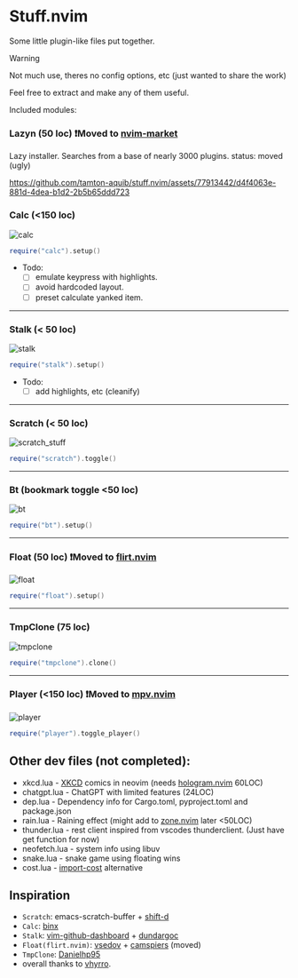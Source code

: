 # Stuff.nvim

Some little plugin-like files put together.
> [!Warning]
> 
>  Not much use, theres no config options, etc 
> (just wanted to share the work)

Feel free to extract and make any of them useful.

Included modules:

### Lazyn (50 loc)  ❗Moved to [nvim-market](https://github.com/tamton-aquib/nvim-market)
Lazy installer. Searches from a base of nearly 3000 plugins.
status: moved (ugly)

https://github.com/tamton-aquib/stuff.nvim/assets/77913442/d4f4063e-881d-4dea-b1d2-2b5b65ddd723


### Calc (<150 loc)
![calc](https://user-images.githubusercontent.com/77913442/183280043-b8e0b5bf-2fb3-41a8-b244-835743f1bdf3.gif)
```lua
require("calc").setup()
```

- Todo:
    - [ ] emulate keypress with highlights.
    - [ ] avoid hardcoded layout.
    - [ ] preset calculate yanked item.

---

### Stalk (< 50 loc)
![stalk](https://user-images.githubusercontent.com/77913442/183280315-56706519-1434-47a3-be45-5b3eeb5fa37b.gif)
```lua
require("stalk").setup()
```

- Todo:
    - [ ] add highlights, etc (cleanify)

---

### Scratch (< 50 loc)
![scratch_stuff](https://user-images.githubusercontent.com/77913442/183280873-986a68d0-ac3f-4dcc-97a5-6adc40035d05.gif)
```lua
require("scratch").toggle()
```
---

### Bt (bookmark toggle <50 loc)
![bt](https://user-images.githubusercontent.com/77913442/183281125-8f7f03cd-58a9-44c0-a139-2f0f52a596de.gif)
```lua
require("bt").setup()
```
---

### Float (50 loc)  ❗Moved to [flirt.nvim](https://github.com/tamton-aquib/flirt.nvim)
![float](https://user-images.githubusercontent.com/77913442/183281327-eeafbd28-7287-4edd-a725-522280382b8d.gif)
```lua
require("float").setup()
```

---

### TmpClone (75 loc)
![tmpclone](https://user-images.githubusercontent.com/77913442/188803827-bc56d6d8-eae9-473b-b340-df4b5ba843d2.gif)
```lua
require("tmpclone").clone()
```

---

### Player (<150 loc) ❗Moved to [mpv.nvim](https://github.com/tamton-aquib/mpv.nvim)
![player](https://user-images.githubusercontent.com/77913442/206535745-e3e55f2a-99d9-418b-b2c4-b170a7615ccd.gif)
```lua
require("player").toggle_player()
```

## Other dev files (not completed):
- xkcd.lua - [XKCD](https://xkcd.com/) comics in neovim (needs [hologram.nvim](https://github.com/edluffy/hologram.nvim) 60LOC)
- chatgpt.lua - ChatGPT with limited features (24LOC)
- dep.lua - Dependency info for Cargo.toml, pyproject.toml and package.json
- rain.lua - Raining effect (might add to [zone.nvim](https://github.com/tamton-aquib/zone.nvim) later <50LOC)
- thunder.lua - rest client inspired from vscodes thunderclient. (Just have get function for now)
- neofetch.lua - system info using libuv
- snake.lua - snake game using floating wins
- cost.lua - [import-cost](https://github.com/wix/import-cost) alternative

## Inspiration
- `Scratch`: emacs-scratch-buffer + [shift-d](https://github.com/shift-d)
- `Calc`: [binx](https://github.com/BinxDot/)
- `Stalk`: [vim-github-dashboard](junegunn) + [dundargoc](https://github.com/dundargoc)
- `Float(flirt.nvim)`: [vsedov](https://github.com/vsedov) + [camspiers](https://github.com/camspiers/animate.vim) (moved)
- `TmpClone`: [Danielhp95](https://github.com/Danielhp95/tmpclone-nvim)
- overall thanks to [vhyrro](https://github.com/vhyrro).
